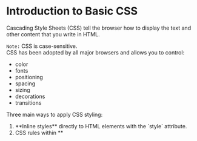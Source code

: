 # Introduction to Basic CSS
Cascading Style Sheets (CSS) tell the browser how to display the text and other content that you write in HTML.

`Note:` CSS is case-sensitive. <br>
CSS has been adopted by all major browsers and allows you to control:
* color
* fonts
* positioning
* spacing
* sizing
* decorations
* transitions

Three main ways to apply CSS styling:
<ol>
 <li>**Inline styles** directly to HTML elements with the `style` attribute. </li>
 <li>CSS rules within **<style> tags in an HTML document**. </li>
 <li>Write CSS rules in an **external style sheet**, then reference that file in the HTML document.</li> 
</ol>

 Even though the first two options have their use cases, **most developers prefer external style sheets because they keep the styles separate from the HTML elements**. This improves the readability and reusability of your code. <br><br>

 The idea behind CSS is that you can use a selector to target an HTML element in the DOM (Document Object Model) and then apply a variety of attributes to that element to change the way it is displayed on the page.<br>

In this section, see how adding CSS styles to the elements of CatPhotoApp can change it from simple text to something more.
<ol>
<li>Change the Color of Texts</li>
<li>Use CSS Selectors to Style Elements</li>
<li>Use a CSS Class to Style an Element</li>
<li>Style Multiple Elements with a CSS Class</li>
<li>Change the Font Size of an Element</li>
<li>Set the Font Family of an Element</li>
<li>Import a Google Font</li>
<li>Specify How Fonts Should Degrade</li>
<li>Size Your Images</li>
<li>Add Borders Around Your Elements</li>
<li>Add Rounded Corners with border-radius</li>
<li>Make Circular Images with a border-radius</li>
<li>Give a Background Color to a div Element</li>
<li>Set the id of an Element</li>
<li>Use an id Attribute to Style an Element</li>
<li>Adjust the Padding of an Element</li>
<li>Adjust the Margin of an Element</li>
<li>Add a Negative Margin to an Element</li>
<li>Add Different Padding to Each Side of an Element</li>
<li>Add Different Margins to Each Side of an Element</li>
<li>Use Clockwise Notation to Specify the Padding of an Element</li>
<li>Use Clockwise Notation to Specify the Margin of an Element</li>
<li>Use Attribute Selectors to Style Elements</li>
<li>Understand Absolute versus Relative Units</li>
<li>Style the HTML Body Element</li>
<li>Inherit Styles from the Body Element</li>
<li>Prioritize One Style Over Another</li>
<li>Override Styles in Subsequent CSS</li>
<li>Override Class Declarations by Styling ID Attributes</li>
<li>Override Class Declarations with Inline Styles</li>
<li>Override All Other Styles by using Important</li>
<li>Use Hex Code for Specific Colors</li>
<li>Use Hex Code to Mix Colors</li>
<li>Use Abbreviated Hex Code</li>
<li>Use RGB values to Color Elements</li>
<li>Use RGB to Mix Colors</li>
<li>Use CSS Variables to change several elements at once</li>
<li>Create a custom CSS Variable</li>
<li>Use a custom CSS Variable</li>
<li>Attach a Fallback value to a CSS Variable</li>
<li>Improve Compatibility with Browser Fallbacks</li>
<li>Inherit CSS Variables</li>
<li>Change a variable for a specific area</li>
<li>Use a media query to change a variable</li>
</ol>